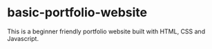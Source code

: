 # basic-portfolio-website
This is a beginner friendly portfolio website built with HTML, CSS and Javascript.
